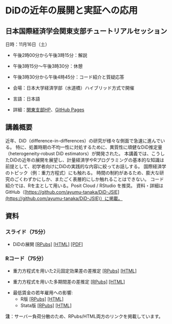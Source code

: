 # DiDの近年の展開と実証への応用

## 日本国際経済学会関東支部チュートリアルセッション

日時：11月16日（土）

- 午後2時00分から午後3時15分：解説
- 午後3時15分〜午後3時30分：休憩
- 午後3時30分から午後4時45分：コード紹介と質疑応答

- 会場：日本大学経済学部（水道橋）ハイブリッド方式で開催
- 言語：日本語
- 詳細：[関東支部HP](https://www.jsie.jp/kanto/news/915/)、[GitHub Pages](https://ayumu-tanaka.github.io/DiD-JSIE/)

   
## 講義概要

<!--

応用の分野では、計量理論的な根拠なく、DiD（difference-in-differences）の様々な技法が用いられてきた。
近年、TWFEモデル（two-way fixed effects model）をはじめとするDiDの慣例的な使用に対する批判と新しい手法の開発が急速に進んでいる。
その際たるものが、TWFEモデル（two-way fixed effects model）である。
ここ5年ほどの間に、TWFEモデルをはじめとするDiDの慣例的な使用に対する批判と新しいDiD推定法の開発が急速に進んでいる。
現在では、処置時期に不均一性がある場合、TWFEモデルによる推定値が信頼できないことに幅広い合意が得られている。
処置時期の不均一性に対処するために、多くの新しい有望なDiD（difference-in-differences）推定量が開発されている。
-->


近年、DiD（difference-in-differences）の研究が様々な側面で急速に進んでいる。
特に、処置時期の不均一性に対処するために、異質性に頑健なDiD推定量（heterogeneity-robust DiD estimators）が開発された。
本講義では、こうしたDiDの近年の展開を展望し、計量経済学やRプログラミングの基本的な知識は前提として、初学者向けにDiDの実践的な内容に絞ってお話しする。
国際経済学のトピック（例：重力方程式）にも触れる。
時間の制約があるため、膨大な研究のごくわずかにしか、またごく表層的にしか触れることはできない。
コード紹介では、Rを主として用いる。Posit Cloud / RStudio を推奨。
資料・詳細はGitHub（[https://github.com/ayumu-tanaka/DiD-JSIE](https://github.com/ayumu-tanaka/DiD-JSIE)）に掲載。


## 資料

### スライド（75分）

- DiDの展開 
[[RPubs]](https://rpubs.com/ayumuR/Roth2023survey_short) 
 [[HTML]](https://ayumu-tanaka.github.io/DiD-JSIE/DiD_notes02_Roth2023survey_short.html) 
 [[PDF]](https://ayumu-tanaka.github.io/DiD-JSIE/DiD_notes02_Roth2023survey_short.pdf)

<!--
  - [Pedro Sant'Anna氏による解説動画](https://youtu.be/Jyat3OZLyRc?si=RXkz6Ma0POrOeu6w)
-->

### Rコード（75分）


- 重力方程式を用いた2元固定効果差の差推定
[[RPubs]](https://rpubs.com/ayumuR/gravity_fixest_twfe) 
[[HTML]](https://ayumu-tanaka.github.io/DiD-JSIE/05_gravity_fixest_twfe.html)

- 重力方程式を用いた多期間差の差推定
[[RPubs]](https://rpubs.com/ayumuR/gravity_fixest_es) [[HTML]](https://ayumu-tanaka.github.io/DiD-JSIE/06_gravity_fixest_es.html)

<!--  重力方程式を用いた時差あり差の差推定 -->

- 最低賃金の若年雇用への影響: 
  - R版
  [[RPubs]](https://rpubs.com/ayumuR/DiD-Wage)
  [[HTML]](https://ayumu-tanaka.github.io/DiD-JSIE/DiD-Wage.html) 
  - Stata版
  [[RPubs]](https://rpubs.com/ayumuR/DiD-Stata-Wage) [[HTML]](https://ayumu-tanaka.github.io/DiD-JSIE/DiD-Stata-Wage.html) 

**注**：サーバー負荷分散のため、RPubs/HTML両方のリンクを掲載しています。